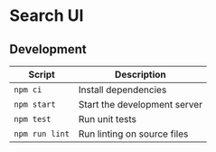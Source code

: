 # Search UI

## Development

| Script         | Description                  |
| -------------- | ---------------------------- |
| `npm ci`       | Install dependencies         |
| `npm start`    | Start the development server |
| `npm test`     | Run unit tests               |
| `npm run lint` | Run linting on source files  |
